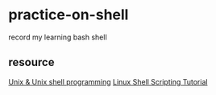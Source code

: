 practice-on-shell
===

record my learning bash shell


resource
---

[Unix & Unix shell programming](http://www.tutorialspoint.com/unix/unix-shell.htm)
[Linux Shell Scripting Tutorial](http://bash.cyberciti.biz/guide/Main_Page)
